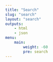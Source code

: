 ```yaml
---
title: "Search"
slug: "search"
layout: "search"
outputs:
    - html
    - json
menu:
    main:
        weight: -60
        pre: search
---
```

